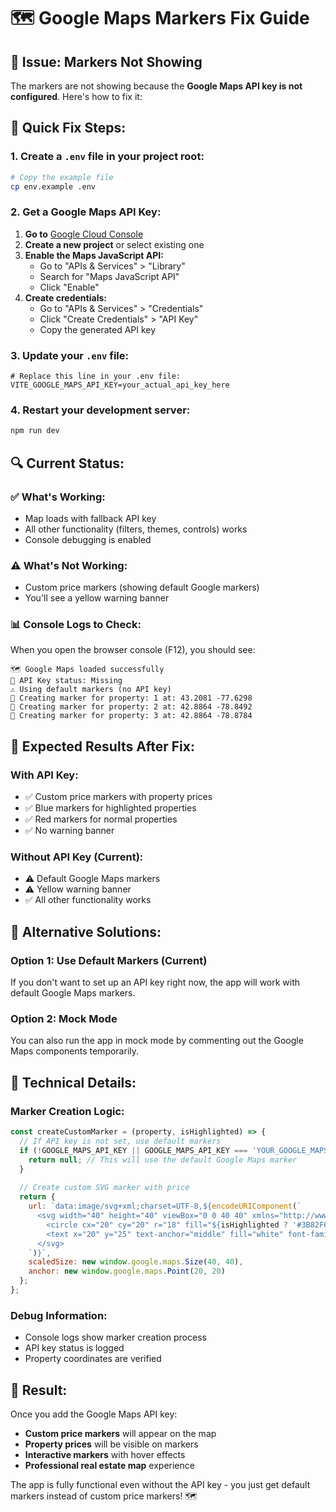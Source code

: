 # 🗺️ **Google Maps Markers Fix Guide**

## 🚨 **Issue: Markers Not Showing**

The markers are not showing because the **Google Maps API key is not configured**. Here's how to fix it:

## 🔧 **Quick Fix Steps:**

### **1. Create a `.env` file in your project root:**

```bash
# Copy the example file
cp env.example .env
```

### **2. Get a Google Maps API Key:**

1. **Go to** [Google Cloud Console](https://console.cloud.google.com/)
2. **Create a new project** or select existing one
3. **Enable the Maps JavaScript API:**
   - Go to "APIs & Services" > "Library"
   - Search for "Maps JavaScript API"
   - Click "Enable"
4. **Create credentials:**
   - Go to "APIs & Services" > "Credentials"
   - Click "Create Credentials" > "API Key"
   - Copy the generated API key

### **3. Update your `.env` file:**

```env
# Replace this line in your .env file:
VITE_GOOGLE_MAPS_API_KEY=your_actual_api_key_here
```

### **4. Restart your development server:**

```bash
npm run dev
```

## 🔍 **Current Status:**

### **✅ What's Working:**
- Map loads with fallback API key
- All other functionality (filters, themes, controls) works
- Console debugging is enabled

### **⚠️ What's Not Working:**
- Custom price markers (showing default Google markers)
- You'll see a yellow warning banner

### **📊 Console Logs to Check:**

When you open the browser console (F12), you should see:

```
🗺️ Google Maps loaded successfully
🔑 API Key status: Missing
⚠️ Using default markers (no API key)
📍 Creating marker for property: 1 at: 43.2081 -77.6298
📍 Creating marker for property: 2 at: 42.8864 -78.8492
📍 Creating marker for property: 3 at: 42.8864 -78.8784
```

## 🎯 **Expected Results After Fix:**

### **With API Key:**
- ✅ Custom price markers with property prices
- ✅ Blue markers for highlighted properties
- ✅ Red markers for normal properties
- ✅ No warning banner

### **Without API Key (Current):**
- ⚠️ Default Google Maps markers
- ⚠️ Yellow warning banner
- ✅ All other functionality works

## 🚀 **Alternative Solutions:**

### **Option 1: Use Default Markers (Current)**
If you don't want to set up an API key right now, the app will work with default Google Maps markers.

### **Option 2: Mock Mode**
You can also run the app in mock mode by commenting out the Google Maps components temporarily.

## 🔧 **Technical Details:**

### **Marker Creation Logic:**
```javascript
const createCustomMarker = (property, isHighlighted) => {
  // If API key is not set, use default markers
  if (!GOOGLE_MAPS_API_KEY || GOOGLE_MAPS_API_KEY === 'YOUR_GOOGLE_MAPS_API_KEY') {
    return null; // This will use the default Google Maps marker
  }
  
  // Create custom SVG marker with price
  return {
    url: `data:image/svg+xml;charset=UTF-8,${encodeURIComponent(`
      <svg width="40" height="40" viewBox="0 0 40 40" xmlns="http://www.w3.org/2000/svg">
        <circle cx="20" cy="20" r="18" fill="${isHighlighted ? '#3B82F6' : '#EF4444'}" stroke="white" stroke-width="2"/>
        <text x="20" y="25" text-anchor="middle" fill="white" font-family="Arial" font-size="12" font-weight="bold">$${(property.price / 1000).toFixed(0)}k</text>
      </svg>
    `)}`,
    scaledSize: new window.google.maps.Size(40, 40),
    anchor: new window.google.maps.Point(20, 20)
  };
};
```

### **Debug Information:**
- Console logs show marker creation process
- API key status is logged
- Property coordinates are verified

## 🎉 **Result:**

Once you add the Google Maps API key:
- **Custom price markers** will appear on the map
- **Property prices** will be visible on markers
- **Interactive markers** with hover effects
- **Professional real estate map** experience

The app is fully functional even without the API key - you just get default markers instead of custom price markers! 🗺️ 